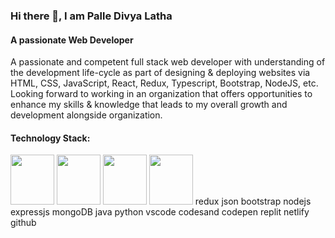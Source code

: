 



### Hi there 👋, I am Palle Divya Latha 

####                                                                            A passionate Web Developer
A passionate and competent full stack web developer with understanding of the development life-cycle as part of designing & deploying websites via HTML, CSS, JavaScript, React, Redux, Typescript, Bootstrap, NodeJS, etc. Looking forward to working in an organization that offers opportunities to enhance my skills & knowledge that leads to my overall growth and development alongside organization.


####                                                                               Technology Stack:

<img src="https://github.com/palle-divya-latha/palle-divya-latha/assets/125431563/23b6eb03-5ca0-4a1a-a354-a1196d567fac" width="70" height="80" /> 
<img src="https://github.com/palle-divya-latha/palle-divya-latha/assets/125431563/6a2115da-bf8a-489a-94cb-b4a825aff7c3" width="70" height="80" />
 <img src="https://github.com/palle-divya-latha/palle-divya-latha/assets/125431563/ee3ff8ad-afea-4aac-adb9-dd911ab76626" width="70" height="80" />
 <img src="https://github.com/palle-divya-latha/palle-divya-latha/assets/125431563/93fcd09f-fb4a-4197-9053-c46aefba444c" width="70" height="80" /> redux json bootstrap nodejs expressjs mongoDB java python vscode codesand codepen replit netlify github




